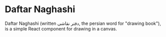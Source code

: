 # Daftar Naghashi

Daftar Naghashi (written دفتر نقاشی, the persian word for "drawing book"), is a simple React component for drawing in a canvas.
